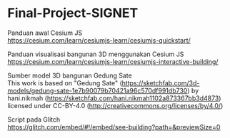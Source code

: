 # Final-Project-SIGNET

Panduan awal Cesium JS <br>
https://cesium.com/learn/cesiumjs-learn/cesiumjs-quickstart/

Panduan visualisasi bangunan 3D menggunakan Cesium JS <br>
https://cesium.com/learn/cesiumjs-learn/cesiumjs-interactive-building/

Sumber model 3D bangunan Gedung Sate <br>
This work is based on "Gedung Sate" (https://sketchfab.com/3d-models/gedung-sate-1e7b90079b70421a96c570df991db730) by hani.nikmah (https://sketchfab.com/hani.nikmah1102a873367bb3d4873) licensed under CC-BY-4.0 (http://creativecommons.org/licenses/by/4.0/)

Script pada Glitch <br>
https://glitch.com/embed/#!/embed/see-building?path=&previewSize=0
